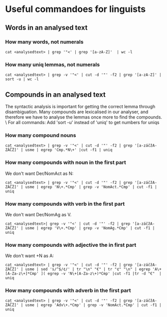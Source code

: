 # Useful commandoes for linguists

## Words in an analysed text

### How many words, not numerals
```
cat <analysedtext> | grep '"<' | grep '[a-zA-Z]'  | wc -l
```
### How many uniq lemmas, not numerals
```
cat <analysedtext> | grep -v '"<' | cut -d '"' -f2 | grep '[a-zA-Z]' | sort -u | wc -l
```

## Compounds in an analysed text
The syntactic analysis is important for getting the correct lemma through disambiguation. Many compounds are lexicalised in our analyser, and therefore we have to analyse the lemmas once more to find the compounds. \\
For all commands: Add 'sort -u' instead of 'uniq' to get numbers for uniqs

### How many compound nouns
```
cat <analysedtext> | grep -v '"<' | cut -d '"' -f2 | grep '[a-záčžA-ZÁČŽ]' | usme | egrep 'Cmp.*N\+' |cut -f1 | uniq
```

### How many compounds with noun in the first part
We don't want Der/NomAct as N:
```
cat <analysedtext> | grep -v '"<' | cut -d '"' -f2 | grep '[a-záčžA-ZÁČŽ]' | usme | egrep 'N\+.*Cmp' | grep -v 'NomAct.*Cmp' | cut -f1 | uniq
```

### How many compounds with verb in the first part
We don't want Der/NomAg as V.
```
cat <analysedtext>| grep -v '"<' | cut -d '"' -f2 | grep '[a-záčžA-ZÁČŽ]' | usme | egrep 'V\+.*Cmp' | grep -v 'NomAg.*Cmp' | cut -f1 | uniq
```

### How many compounds with adjective the in first part
We don't want +N as A:
```
cat <analysedtext> | grep -v '"<' | cut -d '"' -f2 | grep '[a-záčžA-ZÁČŽ]' | usme | sed 's/^$/¢/' | tr "\n" "€" | tr "¢" "\n" | egrep 'A\+[A-Za-z\+]*Cmp' ]( egrep -v 'N\+[A-Za-z\+)*Cmp' |cut -f1 |tr -d "€"  | uniq
```

### How many compounds with adverb in the first part
```
cat <analysedtext> | grep -v '"<' | cut -d '"' -f2 | grep '[a-záčžA-ZÁČŽ]' | usme | egrep 'Adv\+.*Cmp' | grep -v 'NomAct.*Cmp' | cut -f1 | uniq
```
